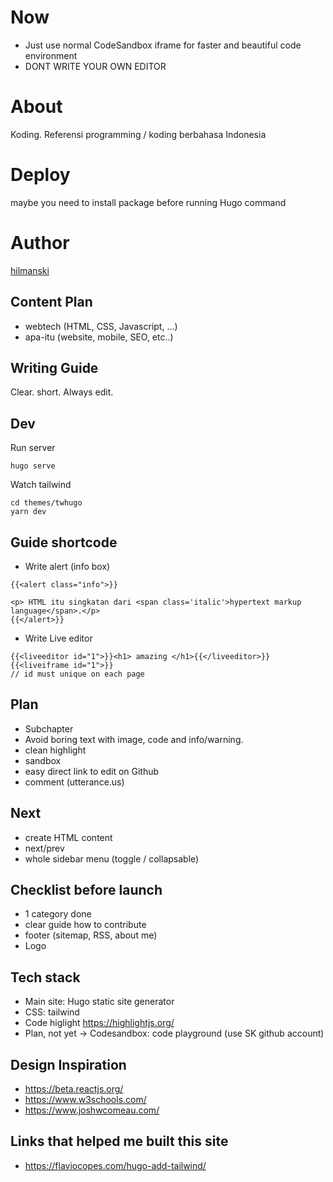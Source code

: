 # Now

- Just use normal CodeSandbox iframe for faster and beautiful code environment
- DONT WRITE YOUR OWN EDITOR

# About

Koding. Referensi programming / koding berbahasa Indonesia

# Deploy

maybe you need to install package before running Hugo command

# Author

[hilmanski](https://hilman.space)

## Content Plan

- webtech (HTML, CSS, Javascript, ...)
- apa-itu (website, mobile, SEO, etc..)

## Writing Guide

Clear. short. Always edit.

## Dev

Run server

```
hugo serve
```

Watch tailwind

```
cd themes/twhugo
yarn dev
```

## Guide shortcode

- Write alert (info box)

```
{{<alert class="info">}}

<p> HTML itu singkatan dari <span class='italic'>hypertext markup language</span>.</p>
{{</alert>}}
```

- Write Live editor

```
{{<liveeditor id="1">}}<h1> amazing </h1>{{</liveeditor>}}
{{<liveiframe id="1">}}
// id must unique on each page
```

## Plan

- Subchapter
- Avoid boring text with image, code and info/warning.
- clean highlight
- sandbox
- easy direct link to edit on Github
- comment (utterance.us)

## Next

- create HTML content
- next/prev
- whole sidebar menu (toggle / collapsable)

## Checklist before launch

- 1 category done
- clear guide how to contribute
- footer (sitemap, RSS, about me)
- Logo

## Tech stack

- Main site: Hugo static site generator
- CSS: tailwind
- Code higlight https://highlightjs.org/
- Plan, not yet -> Codesandbox: code playground (use SK github account)

## Design Inspiration

- https://beta.reactjs.org/
- https://www.w3schools.com/
- https://www.joshwcomeau.com/

## Links that helped me built this site

- https://flaviocopes.com/hugo-add-tailwind/
